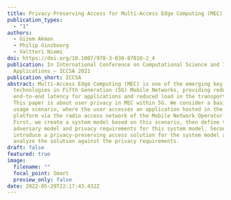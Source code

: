 ```yaml
---
title: Privacy-Preserving Access for Multi-Access Edge Computing (MEC) Applications
publication_types:
  - "1"
authors:
  - Gizem Akman
  - Philip Ginzboorg
  - Valtteri Niemi
doi: https://doi.org/10.1007/978-3-030-87010-2_4
publication: In International Conference on Computational Science and Its
  Applications – ICCSA 2021
publication_short: ICCSA
abstract: Multi-Access Edge Computing (MEC) is one of the emerging key
  technologies in Fifth Generation (5G) Mobile Networks, providing reduced
  end-to-end latency for applications and reduced load in the transport network.
  This paper is about user privacy in MEC within 5G. We consider a basic MEC
  usage scenario, where the user accesses an application hosted in the MEC
  platform via the radio access network of the Mobile Network Operator (MNO).
  First, we create a system model based on this scenario, then define the
  adversary model and privacy requirements for this system model. Second, we
  introduce a privacy-preserving access solution for the system model and
  analyze the solution against the privacy requirements.
draft: false
featured: true
image:
  filename: ""
  focal_point: Smart
  preview_only: false
date: 2022-05-29T22:17:43.432Z
---
```

